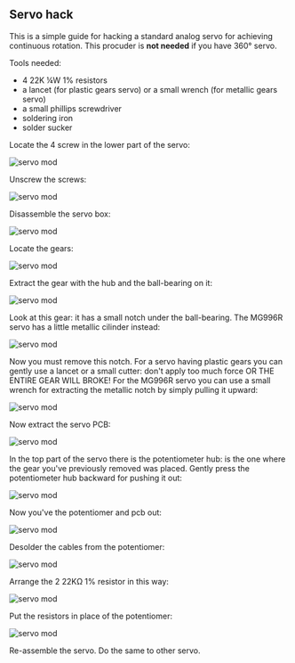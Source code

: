 ## Servo hack

This is a simple guide for hacking a standard analog servo for achieving continuous rotation. This procuder is **not needed** if you have 360° servo.

Tools needed:

- 4 22K ¼W 1% resistors
- a lancet (for plastic gears servo) or a small wrench (for metallic gears servo)
- a small phillips screwdriver
- soldering iron
- solder sucker

Locate the 4 screw in the lower part of the servo:  

![servo mod](../media/instructions/servo_mod/servo_mod_001.jpg)

Unscrew the screws:

![servo mod](../media/instructions/servo_mod/servo_mod_002.jpg)

Disassemble the servo box:

![servo mod](../media/instructions/servo_mod/servo_mod_003.jpg)

Locate the gears:

![servo mod](../media/instructions/servo_mod/servo_mod_004.jpg)

Extract the gear with the hub and the ball-bearing on it:

![servo mod](../media/instructions/servo_mod/servo_mod_005.jpg)

Look at this gear: it has a small notch under the ball-bearing. The MG996R servo has a little metallic cilinder instead:

![servo mod](../media/instructions/servo_mod/servo_mod_006.jpg)

Now you must remove this notch. For a servo having plastic gears you can gently use a lancet or a small cutter: don't apply too much force OR THE ENTIRE GEAR WILL BROKE! For the MG996R servo you can use a small wrench for extracting the metallic notch by simply pulling it upward:

![servo mod](../media/instructions/servo_mod/servo_mod_007.jpg)

Now extract the servo PCB:

![servo mod](../media/instructions/servo_mod/servo_mod_008.jpg)

In the top part of the servo there is the potentiometer hub: is the one where the gear you've previously removed was placed. Gently press the potentiometer hub backward for pushing it out:

![servo mod](../media/instructions/servo_mod/servo_mod_009.jpg)

Now you've the potentiomer and pcb out:

![servo mod](../media/instructions/servo_mod/servo_mod_010.jpg)

Desolder the cables from the potentiomer:

![servo mod](../media/instructions/servo_mod/servo_mod_011.jpg)

Arrange the 2 22KΩ 1% resistor in this way:

![servo mod](../media/instructions/servo_mod/servo_mod_012.jpg)

Put the resistors in place of the potentiomer:

![servo mod](../media/instructions/servo_mod/servo_mod_013.jpg)

Re-assemble the servo. Do the same to other servo.